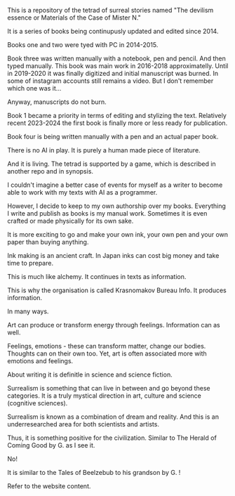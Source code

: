 This is a repository of the tetrad of surreal stories named "The devilism essence or Materials of the Case of Mister N."

It is a series of books being continupusly updated and edited since 2014.

Books one and two were tyed with PC in 2014-2015. 

Book three was written manually with a notebook, pen and pencil. And then typed manually. This book was main work in 2016-2018 approximatelly. Until in 2019-2020 it was finally digitized and initial manuscript was burned. In some of instagram accounts still remains a video. But I don't remember which one was it... 

Anyway, manuscripts do not burn.

Book 1 became a priority in terms of editing and stylizing the text. Relatively recent 2023-2024 the first book is finally more or less ready for publication. 

Book four is being written manually with a pen and an actual paper book. 

There is no AI in play. It is purely a human made piece of literature. 

And it is living. The tetrad is supported by a game, which is described in another repo and in synopsis. 

I couldn't imagine a better case of events for myself as a writer to become able to work with my texts with AI as a programmer. 

However, I decide to keep to my own authorship over my books. Everything I write and publish as books is my manual work. Sometimes it is even crafted or made physically for its own sake.

It is more exciting to go and make your own ink, your own pen and your own paper than buying anything. 

Ink making is an ancient craft. In Japan inks can cost big money and take time to prepare. 

This is much like alchemy. It continues in texts as information. 

This is why the organisation is called Krasnomakov Bureau Info. It produces information. 

In many ways. 

Art can produce or transform energy through feelings. Information can as well. 

Feelings, emotions - these can transform matter, change our bodies. Thoughts can on their own too. Yet, art is often associated more with emotions and feelings. 

About writing it is definitle in science and science fiction.

Surrealism is something that can live in between and go beyond these categories. It is a truly mystical direction in art, culture and science (cognitive sciences).

Surrealism is known as a combination of dream and reality. And this is an underresearched area for both scientists and artists. 

Thus, it is something positive for the civilization. Similar to The Herald of Coming Good by G. as I see it. 

No!

It is similar to the Tales of Beelzebub to his grandson by G. ! 

Refer to the website content.
